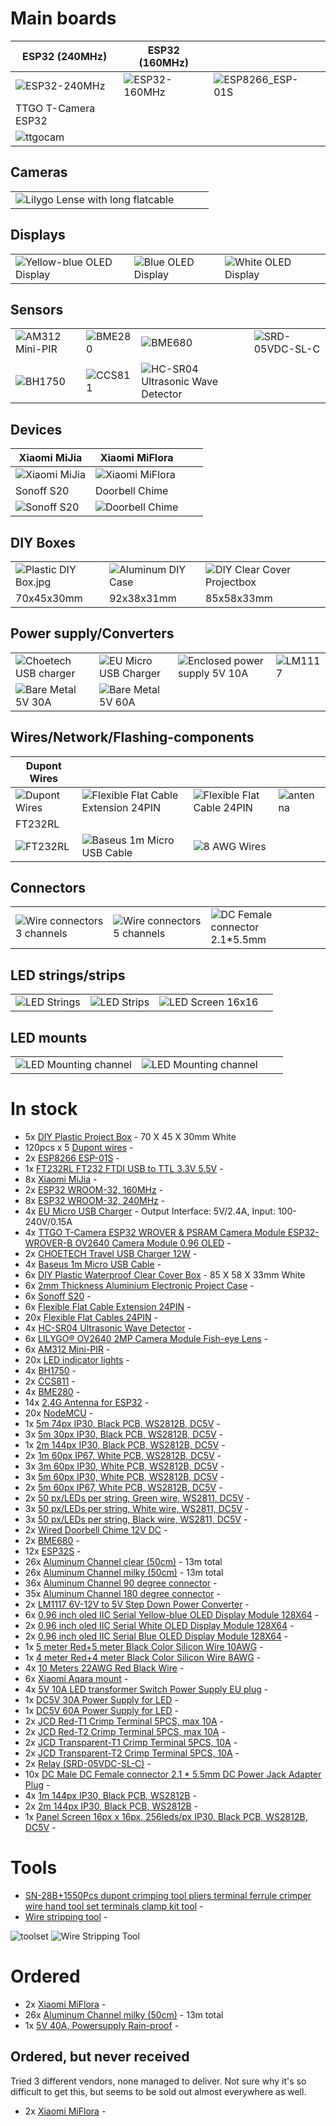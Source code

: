 # Main boards
| ESP32 (240MHz) | ESP32 (160MHz) | | |
|------------|-------------|-------------|-------------|
| ![ESP32-240MHz](images/ESP32-240MHz.jpg) | ![ESP32-160MHz](images/ESP32-160MHz.jpg) | ![ESP8266_ESP-01S](images/ESP8266_ESP-01S.jpg) |  |
| TTGO T-Camera ESP32 | | | |
| ![ttgocam](images/ttgocam_fisheye_lense.jpg) | | |  |

## Cameras
| | | | |
|------------|-------------|-------------|-------------|
| ![Lilygo Lense with long flatcable](images/lilygo_lense_long_flatcable.jpg) | | | |

## Displays
| | | | |
|------------|-------------|-------------|-------------|
| ![Yellow-blue OLED Display](images/oled_yellow_blue.jpg) | ![Blue OLED Display](images/oled_blue.jpg)  | ![White OLED Display](images/oled_white.jpg) | |

## Sensors
|  |  |  |  |
|------------|-------------|-------------|-------------|
| ![AM312 Mini-PIR](images/AM312_Mini-PIR.jpg) | ![BME280](images/BME280.jpg) | ![BME680](images/BME680.jpg) | ![SRD-05VDC-SL-C](images/SRD-05VDC-SL-C.jpg) |
|  |  |  |  |
| ![BH1750](images/BH1750.jpg) | ![CCS811](images/CCS811.jpg) | ![HC-SR04 Ultrasonic Wave Detector](images/HC-SR04_Ultrasonic_Wave_Detector.jpg) |  |

## Devices
| Xiaomi MiJia | Xiaomi MiFlora | | |
|------------|-------------|-------------|-------------|
| ![Xiaomi MiJia](images/Xiaomi_MiJia.jpg) | ![Xiaomi MiFlora](images/Xiaomi_MiFlora.jpg) | | |
| Sonoff S20 | Doorbell Chime |  |  |
| ![Sonoff S20](images/sonoff_s20.jpg) | ![Doorbell Chime](images/doorbell_chime.jpg) | | |


## DIY Boxes
| | | | |
|------------|-------------|-------------|-------------|
| ![Plastic DIY Box.jpg](images/plastic_diy_box.jpg) | ![Aluminum DIY Case](images/aluminum_diy_case.jpg) | ![DIY Clear Cover Projectbox](images/DIY_Clear_Cover_Projectbox.jpg) | |
| 70x45x30mm | 92x38x31mm | 85x58x33mm |  |

## Power supply/Converters
| | | | |
|------------|-------------|-------------|-------------|
| ![Choetech USB charger](images/Choetech_usb_charger_2.jpg) | ![EU Micro USB Charger](images/eu_micro_usb_charger.jpg) | ![Enclosed power supply 5V 10A](images/enclosed_powersupply_5V10A.jpg) | ![LM1117](images/LM1117.jpg) |
| ![Bare Metal 5V 30A](images/bare_metal_5V30A.jpg) | ![Bare Metal 5V 60A](images/bare_metal_5V60A.jpg) | | |

## Wires/Network/Flashing-components
| Dupont Wires | | | |
|------------|-------------|-------------|-------------|
| ![Dupont Wires](images/dupont_wires.jpg) | ![Flexible Flat Cable Extension 24PIN](images/Flexible_Flat_Cable_Extension_24PIN.jpg) | ![Flexible Flat Cable 24PIN](images/Flexible_Flat_Cable_24PIN.jpg) | ![antenna](images/antenna.jpg) |
| FT232RL | | | |
| ![FT232RL](images/FT232RL.jpg) | ![Baseus 1m Micro USB Cable](images/Baseus_1m_Micro_USB_Cable.jpg) | ![8 AWG Wires](images/8AWG.jpg) | | |

## Connectors
| | | | |
|------------|-------------|-------------|-------------|
| ![Wire connectors 3 channels](images/wireconnectors_3-chan.jpg) | ![Wire connectors 5 channels](images/wireconnectors_5-chan.jpg) | ![DC Female connector 2.1*5.5mm](images/DC_Female_connector.jpg) |  |

## LED strings/strips
| | | | |
|------------|-------------|-------------|-------------|
| ![LED Strings](images/LED_strings.jpg) | ![LED Strips](images/LED_strips.jpg) | ![LED Screen 16x16](images/16x16LEDscreen.jpg) | |

## LED mounts
| | | | |
|------------|-------------|-------------|-------------|
| ![LED Mounting channel](images/Aluminum_Channel_50cm_part1.jpg) | ![LED Mounting channel](images/Aluminum_Channel_50cm_part2.jpg) | | |

# In stock
- 5x [DIY Plastic Project Box](https://www.aliexpress.com/item/32878300213.html) - 70 X 45 X 30mm White
- 120pcs x 5 [Dupont wires](https://www.aliexpress.com/item/32800085018.html) -
- 2x [ESP8266 ESP-01S](https://www.aliexpress.com/item/32880024822.html) -
- 1x [FT232RL FT232 FTDI USB to TTL 3.3V 5.5V](https://www.aliexpress.com/item/32634246159.html) - 
- 8x [Xiaomi MiJia](https://www.aliexpress.com/item/32844220555.html) - 
- 2x [ESP32 WROOM-32, 160MHz](https://www.aliexpress.com/item/33020838035.html) - 
- 8x [ESP32 WROOM-32, 240MHz](https://m.aliexpress.com/item/32864722159.html) - 
- 4x [EU Micro USB Charger](https://www.aliexpress.com/item/32837548671.html) - Output Interface: 5V/2.4A, Input: 100-240V/0.15A
- 4x [TTGO T-Camera ESP32 WROVER & PSRAM Camera Module ESP32-WROVER-B OV2640 Camera Module 0.96 OLED](https://www.aliexpress.com/item/4000029714373.html) -
- 2x [CHOETECH Travel USB Charger 12W](https://www.aliexpress.com/item/32742790687.html) - 
- 4x [Baseus 1m Micro USB Cable](https://www.aliexpress.com/item/32916331013.html) - 
- 6x [DIY Plastic Waterproof Clear Cover Box](https://www.aliexpress.com/item/32955651064.html) - 85 X 58 X 33mm White
- 6x [2mm Thickness Aluminium Electronic Project Case](https://www.aliexpress.com/item/32854971317.html) - 
- 6x [Sonoff S20](https://www.aliexpress.com/item/32854202946.html) - 
- 6x [Flexible Flat Cable Extension 24PIN](https://www.aliexpress.com/item/33020782574.html) - 
- 20x [Flexible Flat Cables 24PIN](https://www.aliexpress.com/item/32853717617.html) - 
- 4x [HC-SR04 Ultrasonic Wave Detector](https://www.aliexpress.com/item/32786781050.html) - 
- 6x [LILYGO® OV2640 2MP Camera Module Fish-eye Lens](https://www.aliexpress.com/item/32981773363.html) - 
- 6x [AM312 Mini-PIR](https://www.aliexpress.com/item/32749737125.html) - 
- 20x [LED indicator lights](https://www.aliexpress.com/item/32606955472.html) - 
- 4x [BH1750](https://www.aliexpress.com/item/32341898423.html) - 
- 2x [CCS811](https://www.aliexpress.com/item/32903358923.html) - 
- 4x [BME280](https://www.aliexpress.com/item/32849462236.html) - 
- 14x [2.4G Antenna for ESP32](https://www.aliexpress.com/item/32840852173.html) - 
- 20x [NodeMCU](http://s.click.aliexpress.com/e/pI2wgExm) - 
- 1x [5m 74px IP30, Black PCB, WS2812B, DC5V](http://s.click.aliexpress.com/e/Kceu4gks) - 
- 3x [5m 30px IP30, Black PCB, WS2812B, DC5V](http://s.click.aliexpress.com/e/Kceu4gks) - 
- 1x [2m 144px IP30, Black PCB, WS2812B, DC5V](http://s.click.aliexpress.com/e/Kceu4gks) - 
- 2x [1m 60px IP67, White PCB, WS2812B, DC5V](http://s.click.aliexpress.com/e/Kceu4gks) - 
- 3x [3m 60px IP30, White PCB, WS2812B, DC5V](http://s.click.aliexpress.com/e/Kceu4gks) - 
- 3x [5m 60px IP30, White PCB, WS2812B, DC5V](http://s.click.aliexpress.com/e/Kceu4gks) - 
- 2x [5m 60px IP67, White PCB, WS2812B, DC5V](http://s.click.aliexpress.com/e/Kceu4gks) - 
- 2x [50 px/LEDs per string, Green wire, WS2811, DC5V](https://m.aliexpress.com/item/33010869824.html) - 
- 3x [50 px/LEDs per string, White wire, WS2811, DC5V](https://m.aliexpress.com/item/33010869824.html) - 
- 3x [50 px/LEDs per string, Black wire, WS2811, DC5V](https://m.aliexpress.com/item/33010869824.html) - 
- 2x [Wired Doorbell Chime 12V DC](https://www.aliexpress.com/item/32966895779.html) - 
- 2x [BME680](https://www.aliexpress.com/item/32961369966.html) - 
- 12x [ESP32S](https://www.aliexpress.com/item/32864722159.html) - 
- 26x [Aluminum Channel clear (50cm)](http://s.click.aliexpress.com/e/sHXT8lzI) - 13m total
- 26x [Aluminum Channel milky (50cm)](http://s.click.aliexpress.com/e/sHXT8lzI) - 13m total
- 36x [Aluminum Channel 90 degree connector](http://s.click.aliexpress.com/e/sHXT8lzI) - 
- 35x [Aluminum Channel 180 degree connector](http://s.click.aliexpress.com/e/sHXT8lzI) - 
- 2x [LM1117  6V-12V to 5V Step Down Power Converter](https://www.aliexpress.com/item/32659757988.html) - 
- 6x [0.96 inch oled IIC Serial Yellow-blue OLED Display Module 128X64](https://www.aliexpress.com/item/32896971385.html) - 
- 2x [0.96 inch oled IIC Serial White OLED Display Module 128X64](https://www.aliexpress.com/item/32896971385.html) - 
- 2x [0.96 inch oled IIC Serial Blue OLED Display Module 128X64](https://www.aliexpress.com/item/32896971385.html) - 
- 1x [5 meter Red+5 meter Black Color Silicon Wire 10AWG](https://m.aliexpress.com/item/32982789709.html) - 
- 1x [4 meter Red+4 meter Black Color Silicon Wire 8AWG](https://m.aliexpress.com/item/32808560744.html) - 
- 4x [10 Meters 22AWG Red Black Wire](https://m.aliexpress.com/item/32821229368.html) - 
- 6x [Xiaomi Aqara mount](https://www.aliexpress.com/item/32863484842.html) - 
- 4x [5V 10A LED transformer Switch Power Supply EU plug](https://www.aliexpress.com/item/4000102102421.html) - 
- 1x [DC5V 30A Power Supply for LED](https://m.aliexpress.com/item/32837764382.html) - 
- 1x [DC5V 60A Power Supply for LED](https://m.aliexpress.com/item/32837764382.html) - 
- 2x [JCD Red-T1 Crimp Terminal 5PCS, max 10A](https://m.aliexpress.com/item/4000028655667.html) - 
- 2x [JCD Red-T2 Crimp Terminal 5PCS, max 10A](https://m.aliexpress.com/item/4000028655667.html) - 
- 2x [JCD Transparent-T1 Crimp Terminal 5PCS, 10A](https://m.aliexpress.com/item/4000028655667.html) - 
- 2x [JCD Transparent-T2 Crimp Terminal 5PCS, 10A](https://m.aliexpress.com/item/4000028655667.html) - 
- 2x [Relay (SRD-05VDC-SL-C)](https://www.aliexpress.com/item/32857986495.html) - 
- 10x [DC Male DC Female connector 2.1 * 5.5mm DC Power Jack Adapter Plug](https://www.aliexpress.com/item/32807618711.html) - 
- 4x [1m 144px IP30, Black PCB, WS2812B](http://s.click.aliexpress.com/e/Kceu4gks) - 
- 2x [2m 144px IP30, Black PCB, WS2812B](http://s.click.aliexpress.com/e/Kceu4gks) - 
- 1x [Panel Screen 16px x 16px, 256leds/px IP30, Black PCB, WS2812B, DC5V](https://m.aliexpress.com/item/4000169886463.html) - 

# Tools
- [SN-28B+1550Pcs dupont crimping tool pliers terminal ferrule crimper wire hand tool set terminals clamp kit tool](https://www.aliexpress.com/item/33024193343.html) - 
- [Wire stripping tool](https://www.kjell.com/no/produkter/elektro-og-verktoy/verktoy/tenger-kabelskotenger/avisoleringstang-p40182) - 

![toolset](images/toolset.jpg)
![Wire Stripping Tool](images/WireStrippers.jpeg)

# Ordered
- 2x [Xiaomi MiFlora](https://m.aliexpress.com/item/4000464454228.html) - 
- 26x [Aluminum Channel milky (50cm)](http://s.click.aliexpress.com/e/sHXT8lzI) - 13m total
- 1x [5V 40A, Powersupply Rain-proof](https://m.aliexpress.com/item/32996958900.html) - 

## Ordered, but never received
Tried 3 different vendors, none managed to deliver. Not sure why it's so difficult to get this, but seems to be sold out almost everywhere as well.
- 2x [Xiaomi MiFlora](https://www.aliexpress.com/item/33053566338.html) - 
